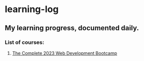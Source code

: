 # learning-log
## My learning progress, documented daily.
### List of courses:
1. [The Complete 2023 Web Development Bootcamp](https://www.udemy.com/course/the-complete-web-development-bootcamp/)
